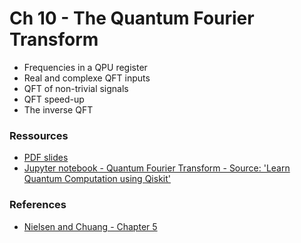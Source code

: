 # Ch 10 - The Quantum Fourier Transform
- Frequencies in a QPU register
- Real and complexe QFT inputs
- QFT of non-trivial signals 
- QFT speed-up
- The inverse QFT

### Ressources

- [PDF slides]()
- [Jupyter notebook - Quantum Fourier Transform - Source: 'Learn Quantum Computation using Qiskit']()

### References
- [Nielsen and Chuang - Chapter 5](http://mmrc.amss.cas.cn/tlb/201702/W020170224608149940643.pdf)
